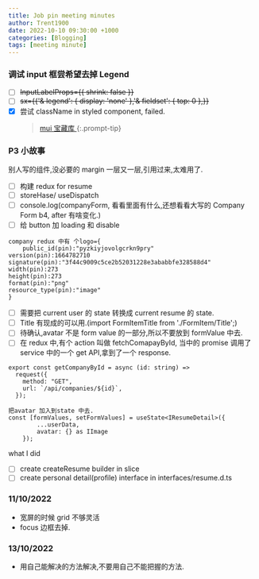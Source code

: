 ```yaml
---
title: Job pin meeting minutes
author: Trent1900
date: 2022-10-10 09:30:00 +1000
categories: [Blogging]
tags: [meeting minute]
---
```


### 调试 input 框尝希望去掉 Legend

- [ ] ~~InputLabelProps={{ shrink: false }}~~
- [ ] ~~sx={{'& legend': { display: 'none' },'& fieldset': { top: 0 },}}~~
- [x] 尝试 className in styled component, failed.
  > [mui 宝藏库 ](https://v4.mui.com/components/text-fields/#components)<!-- prettier-ignore -->
{:.prompt-tip}

### P3 小故事

别人写的组件,没必要的 margin 一层又一层,引用过来,太难用了.

- [ ] 构建 redux for resume
- [ ] storeHase/ useDispatch
- [ ] console.log(companyForm, 看看里面有什么,还想看看大写的 Company Form b4, after 有啥变化.)
- [ ] 给 button 加 loading 和 disable

```
company redux 中有 个logo={
    public_id(pin):"pyzkiyjovolgcrkn9pry"
version(pin):1664782710
signature(pin):"3f44c9009c5ce2b52031228e3ababbfe328588d4"
width(pin):273
height(pin):273
format(pin):"png"
resource_type(pin):"image"
}

```

- [ ] 需要把 current user 的 state 转换成 current resume 的 state.
- [ ] Title 有现成的可以用.(import FormItemTitle from './FormItem/Title';)
- [ ] 待确认,avatar 不是 form value 的一部分,所以不要放到 formValue 中去.
- [ ] 在 redux 中,有个 action 叫做 fetchComapayById, 当中的 promise 调用了 service 中的一个 get API,拿到了一个 response.

```tsx
export const getCompanyById = async (id: string) =>
  request({
    method: "GET",
    url: `/api/companies/${id}`,
  });
```

```tsx
把avatar 加入到state 中去.
const [formValues, setFormValues] = useState<IResumeDetail>({
		...userData,
		avatar: {} as IImage
	});
```

what I did

- [ ] create createResume builder in slice
- [ ] create personal detail(profile) interface in interfaces/resume.d.ts

### 11/10/2022

- 宽屏的时候 grid 不够灵活
- focus 边框去掉.

### 13/10/2022

- 用自己能解决的方法解决,不要用自己不能把握的方法.
